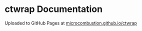 # ctwrap Documentation

Uploaded to GitHub Pages at [microcombustion.github.io/ctwrap](https://microcombustion.github.io/ctwrap/)
